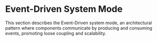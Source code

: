 # Event-Driven System Mode

This section describes the Event-Driven system mode, an architectural pattern where components communicate by producing and consuming events, promoting loose coupling and scalability.
